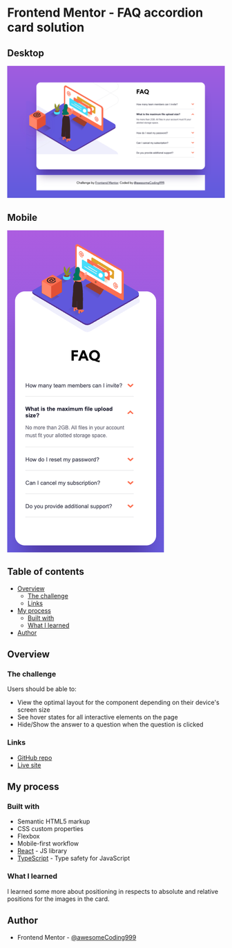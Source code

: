 # Frontend Mentor - FAQ accordion card solution<!-- omit in toc -->

## Desktop<!-- omit in toc -->

![final desktop](src/images/final-desktop.png)

## Mobile<!-- omit in toc -->

![final mobile](src/images/final-mobile.png)

## Table of contents<!-- omit in toc -->

- [Overview](#overview)
  - [The challenge](#the-challenge)
  - [Links](#links)
- [My process](#my-process)
  - [Built with](#built-with)
  - [What I learned](#what-i-learned)
- [Author](#author)

## Overview

### The challenge

Users should be able to:

- View the optimal layout for the component depending on their device's screen size
- See hover states for all interactive elements on the page
- Hide/Show the answer to a question when the question is clicked

### Links

- [GitHub repo](https://github.com/awesomeCoding999/frontend-mentor-faq-card)
- [Live site](https://frontend-mentor-faq-card-liart.vercel.app/)

## My process

### Built with

- Semantic HTML5 markup
- CSS custom properties
- Flexbox
- Mobile-first workflow
- [React](https://reactjs.org/) - JS library
- [TypeScript](https://www.typescriptlang.org/) - Type safety for JavaScript

### What I learned

I learned some more about positioning in respects to absolute and relative positions for the images in the card.

## Author

- Frontend Mentor - [@awesomeCoding999](https://www.frontendmentor.io/profile/awesomeCoding999)
